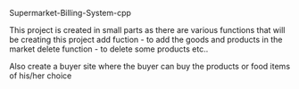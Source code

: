 Supermarket-Billing-System-cpp

This project is created in small parts as there are various functions that will be creating this project 
 add fuction - to add the goods and products in the market
delete function - to delete some products etc..

Also create a buyer site where the buyer can buy the products or food items of his/her choice


